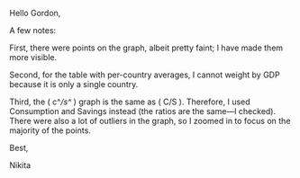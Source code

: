 Hello Gordon,

A few notes:

First, there were points on the graph, albeit pretty faint; I have made them more visible.

Second, for the table with per-country averages, I cannot weight by GDP because it is only a single country.

Third, the \( c^_/s^_ \) graph is the same as \( C/S \). Therefore, I used Consumption and Savings instead (the ratios are the same—I checked). There were also a lot of outliers in the graph, so I zoomed in to focus on the majority of the points.

Best,

Nikita
